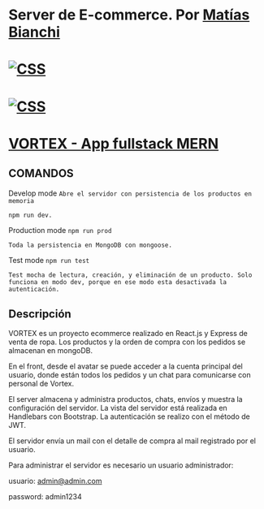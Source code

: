 # Server de E-commerce. Por [Matías Bianchi](www.linkedin.com/in/matiasbianchi)

# [![CSS](https://img.shields.io/badge/-link%20al%20server-red)](https://proyecto-final-server-production.up.railway.app/admin)

# [![CSS](https://img.shields.io/badge/-link%20al%20cliente-red)](https://matibian.github.io/proyecto-final-client/)

# [VORTEX - App fullstack MERN](https://matibian.github.io/proyecto-final-client)

## COMANDOS

Develop mode
`Abre el servidor con persistencia de los productos en memoria`

    npm run dev.

Production mode
`npm run prod`

    Toda la persistencia en MongoDB con mongoose.

Test mode
`npm run test`

    Test mocha de lectura, creación, y eliminación de un producto. Solo funciona en modo dev, porque en ese modo esta desactivada la autenticación.

## Descripción

VORTEX es un proyecto ecommerce realizado en React.js y Express de venta de ropa. Los productos y la orden de compra con los pedidos se almacenan en mongoDB.

En el front, desde el avatar se puede acceder a la cuenta principal del usuario, donde están todos los pedidos y un chat para comunicarse con personal de Vortex.

El server almacena y administra productos, chats, envíos y muestra la configuración del servidor.
La vista del servidor está realizada en Handlebars con Bootstrap.
La autenticación se realizo con el método de JWT.

El servidor envía un mail con el detalle de compra al mail registrado por el usuario.

Para administrar el servidor es necesario un usuario administrador:

usuario: admin@admin.com

password: admin1234